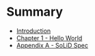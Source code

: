# Summary

* [Introduction](README.md)
* [Chapter 1 - Hello World](chapter1.md)
* [Appendix A - SoLiD Spec](solid-spec.md)

